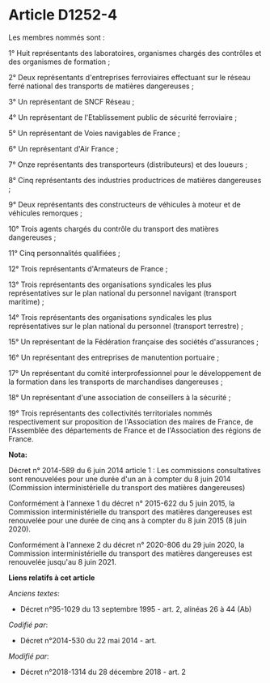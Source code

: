 # Article D1252-4

Les membres nommés sont :

1° Huit représentants des laboratoires, organismes chargés des contrôles et des organismes de formation ;

2° Deux représentants d'entreprises ferroviaires effectuant sur le réseau ferré national des transports de matières
dangereuses ;

3° Un représentant de SNCF Réseau ;

4° Un représentant de l'Etablissement public de sécurité ferroviaire ;

5° Un représentant de Voies navigables de France ;

6° Un représentant d'Air France ;

7° Onze représentants des transporteurs (distributeurs) et des loueurs ;

8° Cinq représentants des industries productrices de matières dangereuses ;

9° Deux représentants des constructeurs de véhicules à moteur et de véhicules remorques ;

10° Trois agents chargés du contrôle du transport des matières dangereuses ;

11° Cinq personnalités qualifiées ;

12° Trois représentants d'Armateurs de France ;

13° Trois représentants des organisations syndicales les plus représentatives sur le plan national du personnel navigant
(transport maritime) ;

14° Trois représentants des organisations syndicales les plus représentatives sur le plan national du personnel (transport
terrestre) ;

15° Un représentant de la Fédération française des sociétés d'assurances ;

16° Un représentant des entreprises de manutention portuaire ;

17° Un représentant du comité interprofessionnel pour le développement de la formation dans les transports de marchandises
dangereuses ;

18° Un représentant d'une association de conseillers à la sécurité ;

19° Trois représentants des collectivités territoriales nommés respectivement sur proposition de l'Association des maires de
France, de l'Assemblée des départements de France et de l'Association des régions de France.

**Nota:**

Décret n° 2014-589 du 6 juin 2014 article 1 : Les commissions consultatives sont renouvelées pour une durée d'un an à compter
du 8 juin 2014 (Commission interministérielle du transport des matières dangereuses)

Conformément à l'annexe 1 du décret n° 2015-622 du 5 juin 2015, la Commission interministérielle du transport des matières
dangereuses est renouvelée pour une durée de cinq ans à compter du 8 juin 2015 (8 juin 2020).

Conformément à l'annexe 2 du décret n° 2020-806 du 29 juin 2020, la Commission interministérielle du transport des matières
dangereuses est renouvelée jusqu'au 8 juin 2021.

**Liens relatifs à cet article**

_Anciens textes_:

  - Décret n°95-1029 du 13 septembre 1995 - art. 2, alinéas 26 à 44 (Ab)

_Codifié par_:

  - Décret n°2014-530 du 22 mai 2014 - art.

_Modifié par_:

  - Décret n°2018-1314 du 28 décembre 2018 - art. 2
